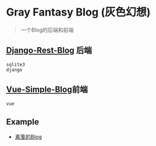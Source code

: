 # Gray Fantasy Blog (灰色幻想)

> 一个Blog的后端和前端

## [Django-Rest-Blog](https://github.com/DisasterMeng/Django-Rest-Blog) 后端
    sqlite3
    django 


## [Vue-Simple-Blog](https://github.com/DisasterMeng/Vue-Simple-Blog)前端
    vue
    
## Example

  - [素笺的Blog](http://sujian.yandingblog.cn)